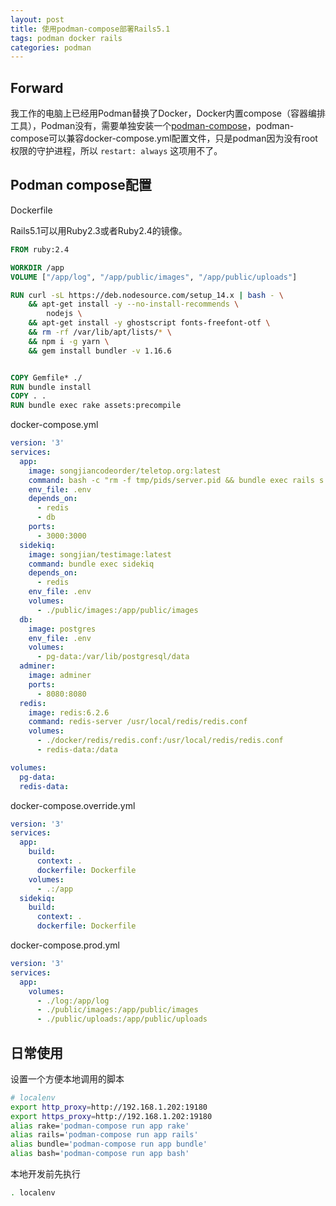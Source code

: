 ```yaml
---
layout: post
title: 使用podman-compose部署Rails5.1
tags: podman docker rails
categories: podman
---
```

## Forward

我工作的电脑上已经用Podman替换了Docker，Docker内置compose（容器编排工具），Podman没有，需要单独安装一个[podman-compose](https://github.com/containers/podman-compose)，podman-compose可以兼容docker-compose.yml配置文件，只是podman因为没有root权限的守护进程，所以 `restart: always` 这项用不了。

## Podman compose配置

Dockerfile

Rails5.1可以用Ruby2.3或者Ruby2.4的镜像。

```dockerfile
FROM ruby:2.4

WORKDIR /app
VOLUME ["/app/log", "/app/public/images", "/app/public/uploads"]

RUN curl -sL https://deb.nodesource.com/setup_14.x | bash - \
    && apt-get install -y --no-install-recommends \
        nodejs \
    && apt-get install -y ghostscript fonts-freefont-otf \
    && rm -rf /var/lib/apt/lists/* \
    && npm i -g yarn \
    && gem install bundler -v 1.16.6


COPY Gemfile* ./
RUN bundle install
COPY . .
RUN bundle exec rake assets:precompile
```

docker-compose.yml
```yml
version: '3'
services:
  app:
    image: songjiancodeorder/teletop.org:latest
    command: bash -c "rm -f tmp/pids/server.pid && bundle exec rails s -p 3000 -b '0.0.0.0'"
    env_file: .env
    depends_on:
      - redis
      - db
    ports:
      - 3000:3000
  sidekiq:
    image: songjian/testimage:latest
    command: bundle exec sidekiq
    depends_on:
      - redis
    env_file: .env
    volumes:
      - ./public/images:/app/public/images
  db:
    image: postgres
    env_file: .env
    volumes:
      - pg-data:/var/lib/postgresql/data
  adminer:
    image: adminer
    ports:
      - 8080:8080
  redis:
    image: redis:6.2.6
    command: redis-server /usr/local/redis/redis.conf
    volumes:
      - ./docker/redis/redis.conf:/usr/local/redis/redis.conf
      - redis-data:/data

volumes:
  pg-data:
  redis-data:
```

docker-compose.override.yml

```yml
version: '3'
services:
  app:
    build:
      context: .
      dockerfile: Dockerfile
    volumes:
      - .:/app
  sidekiq:
    build: 
      context: .
      dockerfile: Dockerfile
```

docker-compose.prod.yml

```yml
version: '3'
services:
  app:
    volumes:
      - ./log:/app/log
      - ./public/images:/app/public/images
      - ./public/uploads:/app/public/uploads
```

## 日常使用

设置一个方便本地调用的脚本

```sh
# localenv
export http_proxy=http://192.168.1.202:19180
export https_proxy=http://192.168.1.202:19180
alias rake='podman-compose run app rake'
alias rails='podman-compose run app rails'
alias bundle='podman-compose run app bundle'
alias bash='podman-compose run app bash'
```

本地开发前先执行

```sh
. localenv
```
